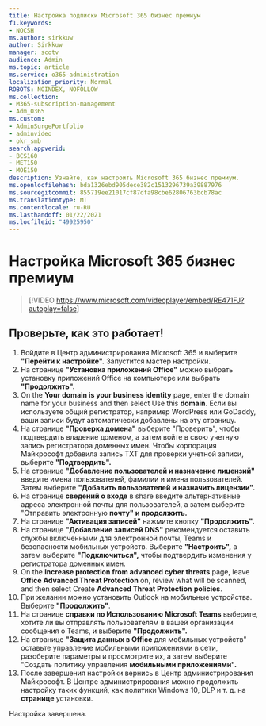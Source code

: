 ```yaml
---
title: Настройка подписки Microsoft 365 бизнес премиум
f1.keywords:
- NOCSH
ms.author: sirkkuw
author: Sirkkuw
manager: scotv
audience: Admin
ms.topic: article
ms.service: o365-administration
localization_priority: Normal
ROBOTS: NOINDEX, NOFOLLOW
ms.collection:
- M365-subscription-management
- Adm_O365
ms.custom:
- AdminSurgePortfolio
- adminvideo
- okr_smb
search.appverid:
- BCS160
- MET150
- MOE150
description: Узнайте, как настроить Microsoft 365 бизнес премиум.
ms.openlocfilehash: bda1326ebd905dece382c1513296739a39887976
ms.sourcegitcommit: 855719ee21017cf87dfa98cbe62806763bcb78ac
ms.translationtype: MT
ms.contentlocale: ru-RU
ms.lasthandoff: 01/22/2021
ms.locfileid: "49925950"
---
```

# <a name="set-up-microsoft-365-business-premium"></a>Настройка Microsoft 365 бизнес премиум

> [!VIDEO https://www.microsoft.com/videoplayer/embed/RE471FJ?autoplay=false]

## <a name="try-it"></a>Проверьте, как это работает!

1. Войдите в Центр администрирования Microsoft 365 и выберите **"Перейти к настройке".** Запустится мастер настройки.
2.  На странице **"Установка приложений Office"** можно выбрать установку приложений Office на компьютере или выбрать **"Продолжить".**
3.  On the  **Your domain is your business identity**  page, enter the domain name for your business and then select Use this  **domain**. Если вы используете общий регистратор, например WordPress или GoDaddy, ваши записи будут автоматически добавлены на эту страницу.
4. На странице **"Проверка домена"** выберите "Проверить", чтобы подтвердить владение доменом, а затем войте в свою учетную запись регистратора доменных имен.  Чтобы корпорация Майкрософт добавила запись TXT для проверки учетной записи, выберите **"Подтвердить".**
5. На странице  **"Добавление пользователей и назначение лицензий"**  введите имена пользователей, фамилии и имена пользователей. Затем выберите **"Добавить пользователей и назначить лицензии".**
6. На странице **сведений о входе** в share введите альтернативные адреса электронной почты для пользователей, а затем выберите "Отправить электронную **почту" и продолжить.**
7.  На странице **"Активация записей"** нажмите кнопку **"Продолжить".**
8.  На странице  **"Добавление записей DNS"**  рекомендуется оставить службы включенными для электронной почты, Teams и безопасности мобильных устройств. Выберите  **"Настроить",** а затем выберите  **"Подключиться",** чтобы подтвердить изменения у регистратора доменных имен.
9.  On the  **Increase protection from advanced cyber threats**  page, leave  **Office Advanced Threat Protection**  on, review what will be scanned, and then select Create  **Advanced Threat Protection**   **policies**.
10.  При желании можно установить Outlook на мобильные устройства. Выберите  **"Продолжить"**.
11. На странице **справки по Использованию Microsoft Teams** выберите, хотите ли вы отправлять пользователям в вашей организации сообщения о Teams, и выберите **"Продолжить".**
12. На странице **"Защита данных в Office** для мобильных устройств" оставьте управление мобильными приложениями в сети, разоберите параметры и просмотрите их, а затем выберите "Создать политику управления **мобильными приложениями".**
13. После завершения настройки вернись в Центр администрирования Майкрософт. В Центре администрирования можно продолжить настройку таких функций, как политики Windows 10, DLP и т. д. на  **странице**  установки.

Настройка завершена.